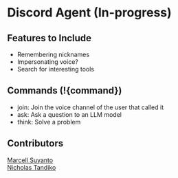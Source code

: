 # Discord Agent (In-progress)


## Features to Include
- Remembering nicknames
- Impersonating voice?
- Search for interesting tools



## Commands (!{command})
- join: Join the voice channel of the user that called it
- ask: Ask a question to an LLM model
- think: Solve a problem

## Contributors
[Marcell Suyanto](https://github.com/MarcellSuyanto)  
[Nicholas Tandiko](https://github.com/NicTzz)
